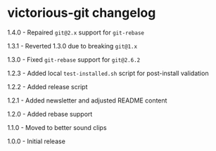 # victorious-git changelog
1.4.0 - Repaired `git@2.x` support for `git-rebase`

1.3.1 - Reverted 1.3.0 due to breaking `git@1.x`

1.3.0 - Fixed `git-rebase` support for `git@2.6.2`

1.2.3 - Added local `test-installed.sh` script for post-install validation

1.2.2 - Added release script

1.2.1 - Added newsletter and adjusted README content

1.2.0 - Added rebase support

1.1.0 - Moved to better sound clips

1.0.0 - Initial release
